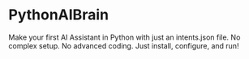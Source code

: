 # PythonAIBrain
Make your first AI Assistant in Python with just an intents.json file. No complex setup. No advanced coding. Just install, configure, and run!
